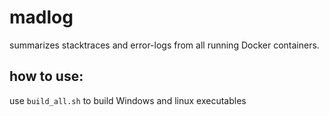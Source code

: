 # madlog
summarizes stacktraces and error-logs from all running Docker containers.


## how to use:

use `build_all.sh` to build Windows and linux executables


